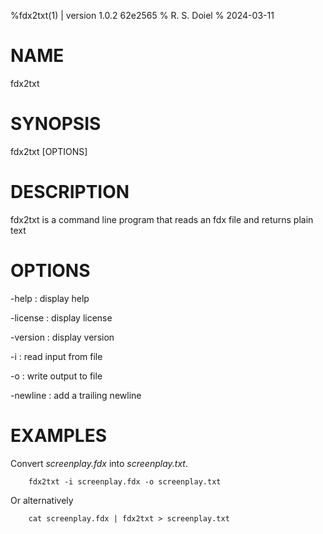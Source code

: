%fdx2txt(1) | version 1.0.2 62e2565
% R. S. Doiel
% 2024-03-11 

# NAME

fdx2txt

# SYNOPSIS

fdx2txt [OPTIONS]

# DESCRIPTION

fdx2txt is a command line program that reads an fdx file
and returns plain text

# OPTIONS

-help
: display help

-license
: display license

-version
: display version


-i
: read input from file

-o
: write output to file

-newline
: add a trailing newline 

# EXAMPLES

Convert *screenplay.fdx* into *screenplay.txt*.

~~~
    fdx2txt -i screenplay.fdx -o screenplay.txt
~~~

Or alternatively

~~~
    cat screenplay.fdx | fdx2txt > screenplay.txt
~~~


